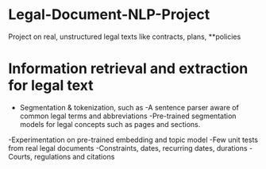 # Legal-Document-NLP-Project
Project on real, unstructured legal texts like contracts, plans, **policies

# Information retrieval and extraction for legal text

- Segmentation & tokenization, such as
	-A sentence parser aware of common legal terms and abbreviations
	-Pre-trained segmentation models for legal concepts such as pages and sections.

-Experimentation on pre-trained embedding and topic model
	-Few unit tests from real legal documents
  -Constraints, dates, recurring dates, durations
	-Courts, regulations and citations
